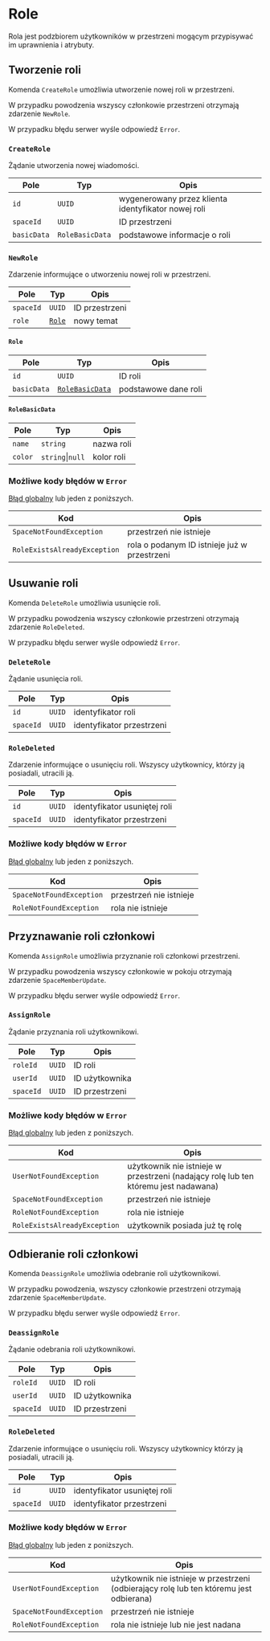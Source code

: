 # Role

Rola jest podzbiorem użytkowników w przestrzeni mogącym przypisywać im uprawnienia i atrybuty.

## Tworzenie roli

Komenda `CreateRole` umożliwia utworzenie nowej roli w przestrzeni.

W przypadku powodzenia wszyscy członkowie przestrzeni otrzymają zdarzenie `NewRole`.

W przypadku błędu serwer wyśle odpowiedź `Error`.

### `CreateRole`

Żądanie utworzenia nowej wiadomości.

| Pole        | Typ             | Opis                                                |
|-------------|-----------------|-----------------------------------------------------|
| `id`        | `UUID`          | wygenerowany przez klienta identyfikator nowej roli |
| `spaceId`   | `UUID`          | ID przestrzeni                                      |
| `basicData` | `RoleBasicData` | podstawowe informacje o roli                        |

### `NewRole`

Zdarzenie informujące o utworzeniu nowej roli w przestrzeni.

| Pole      | Typ                     | Opis           |
|-----------|-------------------------|----------------|
| `spaceId` | `UUID`                  | ID przestrzeni |
| `role`    | [`Role`](roles.md#role) | nowy temat     |

#### `Role`

| Pole        | Typ                                       | Opis                 |
|-------------|-------------------------------------------|----------------------|
| `id`        | `UUID`                                    | ID roli              |
| `basicData` | [`RoleBasicData`](roles.md#rolebasicdata) | podstawowe dane roli |

#### `RoleBasicData`

| Pole    | Typ                  | Opis       |
|---------|----------------------|------------|
| `name`  | `string`             | nazwa roli |
| `color` | `string`&#124;`null` | kolor roli |

### Możliwe kody błędów w `Error`

[Błąd globalny](errors.md#globalne-kody-błędów) lub jeden z poniższych.

| Kod                          | Opis                                         |
|------------------------------|----------------------------------------------|
| `SpaceNotFoundException`     | przestrzeń nie istnieje                      |
| `RoleExistsAlreadyException` | rola o podanym ID istnieje już w przestrzeni |

## Usuwanie roli

Komenda `DeleteRole` umożliwia usunięcie roli.

W przypadku powodzenia wszyscy członkowie przestrzeni otrzymają zdarzenie `RoleDeleted`.

W przypadku błędu serwer wyśle odpowiedź `Error`.

### `DeleteRole`

Żądanie usunięcia roli.

| Pole      | Typ    | Opis                      |
|-----------|--------|---------------------------|
| `id`      | `UUID` | identyfikator roli        |
| `spaceId` | `UUID` | identyfikator przestrzeni |

### `RoleDeleted`

Zdarzenie informujące o usunięciu roli. Wszyscy użytkownicy, którzy ją posiadali, utracili ją.

| Pole      | Typ    | Opis                         |
|-----------|--------|------------------------------|
| `id`      | `UUID` | identyfikator usuniętej roli |
| `spaceId` | `UUID` | identyfikator przestrzeni    |

### Możliwe kody błędów w `Error`

[Błąd globalny](errors.md#globalne-kody-błędów) lub jeden z poniższych.

| Kod                      | Opis                    |
|--------------------------|-------------------------|
| `SpaceNotFoundException` | przestrzeń nie istnieje |
| `RoleNotFoundException`  | rola nie istnieje       |

## Przyznawanie roli członkowi

Komenda `AssignRole` umożliwia przyznanie roli członkowi przestrzeni.

W przypadku powodzenia wszyscy członkowie w pokoju otrzymają zdarzenie `SpaceMemberUpdate`.

W przypadku błędu serwer wyśle odpowiedź `Error`.

### `AssignRole`

Żądanie przyznania roli użytkownikowi.

| Pole      | Typ    | Opis           |
|-----------|--------|----------------|
| `roleId`  | `UUID` | ID roli        |
| `userId`  | `UUID` | ID użytkownika |
| `spaceId` | `UUID` | ID przestrzeni |

### Możliwe kody błędów w `Error`

[Błąd globalny](errors.md#globalne-kody-błędów) lub jeden z poniższych.

| Kod                          | Opis                                                                                |
|------------------------------|-------------------------------------------------------------------------------------|
| `UserNotFoundException`      | użytkownik nie istnieje w przestrzeni (nadający rolę lub ten któremu jest nadawana) |
| `SpaceNotFoundException`     | przestrzeń nie istnieje                                                             |
| `RoleNotFoundException`      | rola nie istnieje                                                                   |
| `RoleExistsAlreadyException` | użytkownik posiada już tę rolę                                                      |

## Odbieranie roli członkowi

Komenda `DeassignRole` umożliwia odebranie roli użytkownikowi.

W przypadku powodzenia, wszyscy członkowie przestrzeni otrzymają zdarzenie `SpaceMemberUpdate`.

W przypadku błędu serwer wyśle odpowiedź `Error`.

### `DeassignRole`

Żądanie odebrania roli użytkownikowi.

| Pole      | Typ    | Opis           |
|-----------|--------|----------------|
| `roleId`  | `UUID` | ID roli        |
| `userId`  | `UUID` | ID użytkownika |
| `spaceId` | `UUID` | ID przestrzeni |

### `RoleDeleted`

Zdarzenie informujące o usunięciu roli. Wszyscy użytkownicy którzy ją posiadali, utracili ją.

| Pole      | Typ    | Opis                         |
|-----------|--------|------------------------------|
| `id`      | `UUID` | identyfikator usuniętej roli |
| `spaceId` | `UUID` | identyfikator przestrzeni    |

### Możliwe kody błędów w `Error`

[Błąd globalny](errors.md#globalne-kody-błędów) lub jeden z poniższych.

| Kod                      | Opis                                                                                    |
|--------------------------|-----------------------------------------------------------------------------------------|
| `UserNotFoundException`  | użytkownik nie istnieje w przestrzeni (odbierający rolę lub ten któremu jest odbierana) |
| `SpaceNotFoundException` | przestrzeń nie istnieje                                                                 |
| `RoleNotFoundException`  | rola nie istnieje lub nie jest nadana                                                   |
